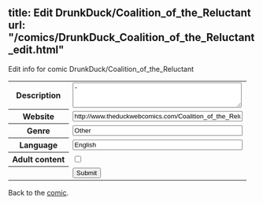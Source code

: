 title: Edit DrunkDuck/Coalition_of_the_Reluctant
url: "/comics/DrunkDuck_Coalition_of_the_Reluctant_edit.html"
---
Edit info for comic DrunkDuck/Coalition_of_the_Reluctant

<form name="comic" action="http://gaepostmail.appspot.com/comic/" method="post">
<table class="comicinfo">
<tr>
<th>Description</th><td><textarea name="description" cols="40" rows="3">-</textarea></td>
</tr>
<tr>
<th>Website</th><td><input type="text" name="url" value="http://www.theduckwebcomics.com/Coalition_of_the_Reluctant/" size="40"/></td>
</tr>
<tr>
<th>Genre</th><td><input type="text" name="genre" value="Other" size="40"/></td>
</tr>
<tr>
<th>Language</th><td><input type="text" name="language" value="English" size="40"/></td>
</tr>
<tr>
<th>Adult content</th><td><input type="checkbox" name="adult" value="adult" /></td>
</tr>
<tr>
<th></th><td>
<input type="hidden" name="comic" value="DrunkDuck_Coalition_of_the_Reluctant" />
<input type="submit" name="submit" value="Submit" />
</td>
</tr>
</table>
</form>

Back to the [comic](DrunkDuck_Coalition_of_the_Reluctant.html).
